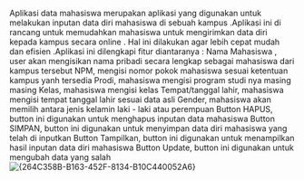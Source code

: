 Aplikasi data mahasiswa merupakan aplikasi yang digunakan untuk melakukan inputan data diri mahasiswa di sebuah kampus .Aplikasi ini di rancang untuk memudahkan mahasiswa untuk mengirimkan data diri kepada kampus secara online . Hal ini dilakukan agar lebih cepat mudah dan efisien .Aplikasi ini dilengkapi fitur diantaranya :
Nama Mahasiswa , user akan mengisikan nama pribadi secara lengkap sebagai mahasiswa dari kampus tersebut
NPM, mengisi nomor pokok mahasiswa sesuai ketentuan kampus yanh tersedia 
Prodi, mahasiswa mengisi program studi nya masing masing 
Kelas, mahasiswa mengisi kelas 
Tempat/tanggal lahir, mahasiswa mengisi tempat tanggal lahir sesuai data asli 
Gender, mahasiswa akan memilih antara jenis kelamin laki - laki atau perempuan 
Button HAPUS, button ini digunakan untuk menghapus inputan data mahasiswa 
Button SIMPAN, button ini digunakan untuk menyimpan data diri mahasiswa yang telah di inputkan 
Button Tampilkan, button ini digunakan untuk menampilkan hasil inputan data diri mahasiswa 
Button Update, button ini digunakan untuk mengubah data yang salah
![{264C358B-B163-452F-8134-B10C440052A6}](https://github.com/user-attachments/assets/f7a340fb-ddee-47b8-87d7-216f6f4d7d39)
